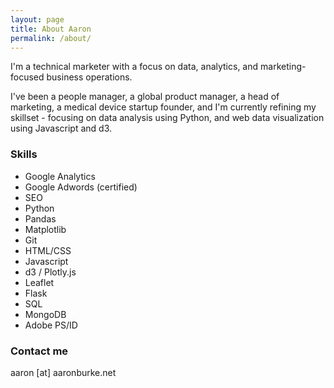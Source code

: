 ```yaml
---
layout: page
title: About Aaron
permalink: /about/
---
```


I'm a technical marketer with a focus on data, analytics, and marketing-focused business operations.

I've been a people manager, a global product manager, a head of marketing, a medical device startup founder, and I'm currently refining my skillset - focusing on data analysis using Python, and web data visualization using Javascript and d3.

### Skills

+ Google Analytics
+ Google Adwords (certified)
+ SEO
+ Python
+ Pandas
+ Matplotlib
+ Git
+ HTML/CSS
+ Javascript
+ d3 / Plotly.js
+ Leaflet
+ Flask
+ SQL
+ MongoDB
+ Adobe PS/ID

### Contact me

aaron [at] aaronburke.net
